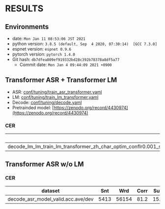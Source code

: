 # RESULTS
## Environments
- date: `Mon Jan 11 08:53:06 JST 2021`
- python version: `3.8.5 (default, Sep  4 2020, 07:30:14)  [GCC 7.3.0]`
- espnet version: `espnet 0.9.6`
- pytorch version: `pytorch 1.4.0`
- Git hash: `db7dfea809ef919332bd28c392b78378a8df5a77`
  - Commit date: `Mon Jan 4 09:44:09 2021 +0900`

## Transformer ASR + Transformer LM
- ASR: [conf/tuning/train_asr_transformer.yaml](conf/tuning/train_asr_transformer.yaml)
- LM: [conf/tuning/train_lm_transformer.yaml](conf/tuning/train_lm_transformer.yaml)
- Decode: [conf/tuning/decode.yaml](conf/tuning/decode.yaml)
- Pretrainded model: [https://zenodo.org/record/4430974](https://zenodo.org/record/4430974)

### CER

|dataset|Snt|Wrd|Corr|Sub|Del|Ins|Err|S.Err|
|---|---|---|---|---|---|---|---|---|
|decode_lm_lm_train_lm_transformer_zh_char_optim_conflr0.001_scheduler_confwarmup_steps25000_batch_bins3000000_accum_grad1_valid.loss.ave_asr_model_valid.acc.ave/dev|5413|56154|81.2|15.1|3.7|2.4|21.2|66.1|

## Transformer ASR w/o LM
### CER

|dataset|Snt|Wrd|Corr|Sub|Del|Ins|Err|S.Err|
|---|---|---|---|---|---|---|---|---|
|decode_asr_model_valid.acc.ave/dev|5413|56154|81.2|15.9|2.8|2.7|21.5|67.1|
